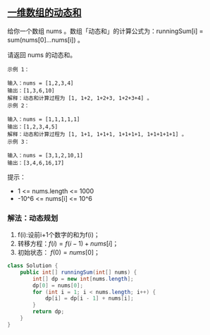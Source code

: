 ## [一维数组的动态和](https://leetcode.cn/problems/running-sum-of-1d-array/description/)

给你一个数组 nums 。数组「动态和」的计算公式为：runningSum[i] = sum(nums[0]…nums[i]) 。

请返回 nums 的动态和。


````
示例 1：

输入：nums = [1,2,3,4]
输出：[1,3,6,10]
解释：动态和计算过程为 [1, 1+2, 1+2+3, 1+2+3+4] 。
示例 2：

输入：nums = [1,1,1,1,1]
输出：[1,2,3,4,5]
解释：动态和计算过程为 [1, 1+1, 1+1+1, 1+1+1+1, 1+1+1+1+1] 。
示例 3：

输入：nums = [3,1,2,10,1]
输出：[3,4,6,16,17]
````

提示：

- 1 <= nums.length <= 1000
- -10^6 <= nums[i] <= 10^6

### 解法：动态规划
1. f(i):设前i+1个数字的和为f(i)；
2. 转移方程：$f(i)=f(i−1)+nums[i]；$
3. 初始状态： $f(0)=nums[0]；$

````java
class Solution {
    public int[] runningSum(int[] nums) {
        int[] dp = new int[nums.length];
        dp[0] = nums[0];
        for (int i = 1; i < nums.length; i++) {
            dp[i] = dp[i - 1] + nums[i];
        }
        return dp;
    }
}
````